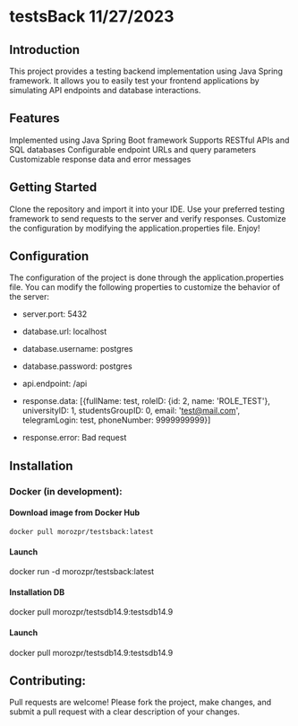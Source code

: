 # testsBack 11/27/2023

## Introduction

This project provides a testing backend implementation using Java Spring framework. It allows you to easily test your frontend applications by simulating API endpoints and database interactions.

## **Features**

Implemented using Java Spring Boot framework
Supports RESTful APIs and SQL databases
Configurable endpoint URLs and query parameters
Customizable response data and error messages

## **Getting Started**

Clone the repository and import it into your IDE.
Use your preferred testing framework to send requests to the server and verify responses.
Customize the configuration by modifying the application.properties file.
Enjoy!

## **Configuration**

The configuration of the project is done through the application.properties file. You can modify the following properties to customize the behavior of the server:

* server.port: 5432

* database.url: localhost

* database.username: postgres

* database.password: postgres

* api.endpoint: /api

* response.data: [{fullName: test, roleID: {id: 2, name: 'ROLE_TEST'}, universityID: 1, studentsGroupID: 0, email: 'test@mail.com', telegramLogin: test, phoneNumber: 9999999999}]

* response.error: Bad request

## **Installation**

### **Docker (in development):**

#### **Download image from Docker Hub**

``` docker pull morozpr/testsback:latest ```

#### **Launch**

docker run -d morozpr/testsback:latest

#### **Installation DB**
docker pull morozpr/testsdb14.9:testsdb14.9

#### **Launch**
docker pull morozpr/testsdb14.9:testsdb14.9

## **Contributing:**

Pull requests are welcome! Please fork the project, make changes, and submit a pull request with a clear description of your changes.
